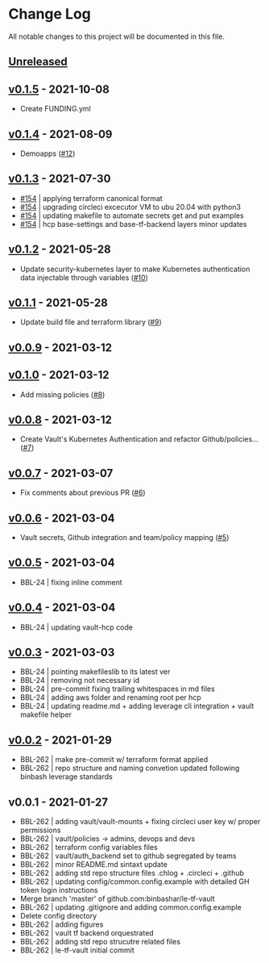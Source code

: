 # Change Log

All notable changes to this project will be documented in this file.

<a name="unreleased"></a>
## [Unreleased]



<a name="v0.1.5"></a>
## [v0.1.5] - 2021-10-08

- Create FUNDING.yml


<a name="v0.1.4"></a>
## [v0.1.4] - 2021-08-09

- Demoapps ([#12](https://github.com/binbashar/le-tf-vault/issues/12))


<a name="v0.1.3"></a>
## [v0.1.3] - 2021-07-30

- [#154](https://github.com/binbashar/le-tf-vault/issues/154) | applying terraform canonical format
- [#154](https://github.com/binbashar/le-tf-vault/issues/154) | upgrading circleci excecutor VM to ubu 20.04 with python3
- [#154](https://github.com/binbashar/le-tf-vault/issues/154) | updating makefile to automate secrets get and put examples
- [#154](https://github.com/binbashar/le-tf-vault/issues/154) | hcp base-settings and base-tf-backend layers minor updates


<a name="v0.1.2"></a>
## [v0.1.2] - 2021-05-28

- Update security-kubernetes layer to make Kubernetes authentication data injectable through variables ([#10](https://github.com/binbashar/le-tf-vault/issues/10))


<a name="v0.1.1"></a>
## [v0.1.1] - 2021-05-28

- Update build file and terraform library ([#9](https://github.com/binbashar/le-tf-vault/issues/9))


<a name="v0.0.9"></a>
## [v0.0.9] - 2021-03-12



<a name="v0.1.0"></a>
## [v0.1.0] - 2021-03-12

- Add missing policies ([#8](https://github.com/binbashar/le-tf-vault/issues/8))


<a name="v0.0.8"></a>
## [v0.0.8] - 2021-03-12

- Create Vault's Kubernetes Authentication and refactor Github/policies… ([#7](https://github.com/binbashar/le-tf-vault/issues/7))


<a name="v0.0.7"></a>
## [v0.0.7] - 2021-03-07

- Fix comments about previous PR ([#6](https://github.com/binbashar/le-tf-vault/issues/6))


<a name="v0.0.6"></a>
## [v0.0.6] - 2021-03-04

- Vault secrets, Github integration and team/policy mapping ([#5](https://github.com/binbashar/le-tf-vault/issues/5))


<a name="v0.0.5"></a>
## [v0.0.5] - 2021-03-04

- BBL-24 | fixing inline comment


<a name="v0.0.4"></a>
## [v0.0.4] - 2021-03-04

- BBL-24 | updating vault-hcp code


<a name="v0.0.3"></a>
## [v0.0.3] - 2021-03-03

- BBL-24 | pointing makefileslib to its latest ver
- BBL-24 | removing not necessary id
- BBL-24 | pre-commit fixing trailing whitespaces in md files
- BBL-24 | adding aws folder and renaming root per hcp
- BBL-24 | updating readme.md + adding leverage cli integration + vault makefile helper


<a name="v0.0.2"></a>
## [v0.0.2] - 2021-01-29

- BBL-262 | make pre-commit w/ terraform format applied
- BBL-262 | repo structure and naming convetion updated following binbash leverage standards


<a name="v0.0.1"></a>
## v0.0.1 - 2021-01-27

- BBL-262 | adding vault/vault-mounts + fixing circleci user key w/ proper permissions
- BBL-262 | vault/policies -> admins, devops and devs
- BBL-262 | terraform config variables files
- BBL-262 | vault/auth_backend set to github segregated by teams
- BBL-262 | minor README.md sintaxt update
- BBL-262 | adding std repo structure files .chlog + .circleci + .github
- BBL-262 | updating config/common.config.example with detailed GH token login instructions
- Merge branch 'master' of github.com:binbashar/le-tf-vault
- BBL-262 | updating .gitignore and adding common.config.example
- Delete config directory
- BBL-262 | adding figures
- BBL-262 | vault tf backend orquestrated
- BBL-262 | adding std repo strucutre related files
- BBL-262 | le-tf-vault initial commit


[Unreleased]: https://github.com/binbashar/le-tf-vault/compare/v0.1.5...HEAD
[v0.1.5]: https://github.com/binbashar/le-tf-vault/compare/v0.1.4...v0.1.5
[v0.1.4]: https://github.com/binbashar/le-tf-vault/compare/v0.1.3...v0.1.4
[v0.1.3]: https://github.com/binbashar/le-tf-vault/compare/v0.1.2...v0.1.3
[v0.1.2]: https://github.com/binbashar/le-tf-vault/compare/v0.1.1...v0.1.2
[v0.1.1]: https://github.com/binbashar/le-tf-vault/compare/v0.0.9...v0.1.1
[v0.0.9]: https://github.com/binbashar/le-tf-vault/compare/v0.1.0...v0.0.9
[v0.1.0]: https://github.com/binbashar/le-tf-vault/compare/v0.0.8...v0.1.0
[v0.0.8]: https://github.com/binbashar/le-tf-vault/compare/v0.0.7...v0.0.8
[v0.0.7]: https://github.com/binbashar/le-tf-vault/compare/v0.0.6...v0.0.7
[v0.0.6]: https://github.com/binbashar/le-tf-vault/compare/v0.0.5...v0.0.6
[v0.0.5]: https://github.com/binbashar/le-tf-vault/compare/v0.0.4...v0.0.5
[v0.0.4]: https://github.com/binbashar/le-tf-vault/compare/v0.0.3...v0.0.4
[v0.0.3]: https://github.com/binbashar/le-tf-vault/compare/v0.0.2...v0.0.3
[v0.0.2]: https://github.com/binbashar/le-tf-vault/compare/v0.0.1...v0.0.2
